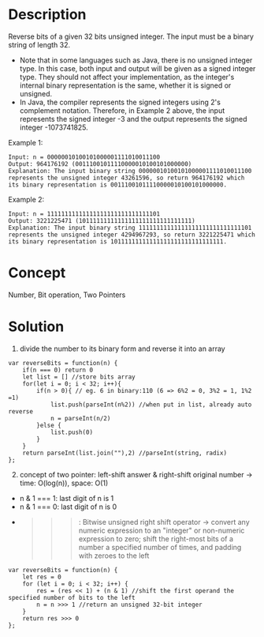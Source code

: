# Description
Reverse bits of a given 32 bits unsigned integer. The input must be a binary string of length 32.
- Note that in some languages such as Java, there is no unsigned integer type. In this case, both input and output will be given as a signed integer type. They should not affect your implementation, as the integer's internal binary representation is the same, whether it is signed or unsigned.
- In Java, the compiler represents the signed integers using 2's complement notation. Therefore, in Example 2 above, the input represents the signed integer -3 and the output represents the signed integer -1073741825.

Example 1:
```
Input: n = 00000010100101000001111010011100
Output: 964176192 (00111001011110000010100101000000)
Explanation: The input binary string 00000010100101000001111010011100 represents the unsigned integer 43261596, so return 964176192 which its binary representation is 00111001011110000010100101000000.
```
Example 2:
```
Input: n = 11111111111111111111111111111101
Output: 3221225471 (10111111111111111111111111111111)
Explanation: The input binary string 11111111111111111111111111111101 represents the unsigned integer 4294967293, so return 3221225471 which its binary representation is 10111111111111111111111111111111.
```
# Concept
Number, Bit operation, Two Pointers
# Solution
1. divide the number to its binary form and reverse it into an array 
```
var reverseBits = function(n) {
    if(n === 0) return 0
    let list = [] //store bits array
    for(let i = 0; i < 32; i++){
        if(n > 0){ // eg. 6 in binary:110 (6 => 6%2 = 0, 3%2 = 1, 1%2 =1) 
            list.push(parseInt(n%2)) //when put in list, already auto reverse
            n = parseInt(n/2)
        }else {
            list.push(0)
        }
    }
    return parseInt(list.join(""),2) //parseInt(string, radix)
};
```
2. concept of two pointer: left-shift answer & right-shift original number -> time: O(log(n)), space: O(1)
- n & 1 === 1: last digit of n is 1
- n & 1 === 0: last digit of n is 0
- >>>: Bitwise unsigned right shift operator -> convert any numeric expression to an "integer" or non-numeric expression to zero; shift the right-most bits of a number a specified number of times, and padding with zeroes to the left
```
var reverseBits = function(n) {
    let res = 0
    for (let i = 0; i < 32; i++) {
        res = (res << 1) + (n & 1) //shift the first operand the specified number of bits to the left
        n = n >>> 1 //return an unsigned 32-bit integer
    }
    return res >>> 0
};
```
